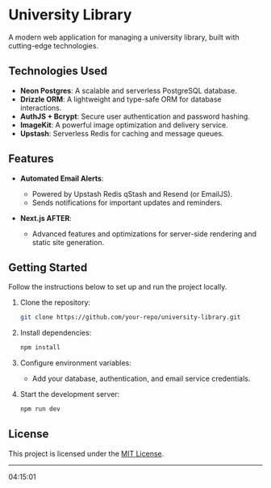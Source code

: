 # University Library

A modern web application for managing a university library, built with cutting-edge technologies.

## Technologies Used

- **Neon Postgres**: A scalable and serverless PostgreSQL database.
- **Drizzle ORM**: A lightweight and type-safe ORM for database interactions.
- **AuthJS + Bcrypt**: Secure user authentication and password hashing.
- **ImageKit**: A powerful image optimization and delivery service.
- **Upstash**: Serverless Redis for caching and message queues.

## Features

- **Automated Email Alerts**: 
    - Powered by Upstash Redis qStash and Resend (or EmailJS).
    - Sends notifications for important updates and reminders.

- **Next.js AFTER**: 
    - Advanced features and optimizations for server-side rendering and static site generation.

## Getting Started

Follow the instructions below to set up and run the project locally.

1. Clone the repository:
     ```bash
     git clone https://github.com/your-repo/university-library.git
     ```
2. Install dependencies:
     ```bash
     npm install
     ```
3. Configure environment variables:
     - Add your database, authentication, and email service credentials.

4. Start the development server:
     ```bash
     npm run dev
     ```

## License

This project is licensed under the [MIT License](LICENSE).

---
04:15:01